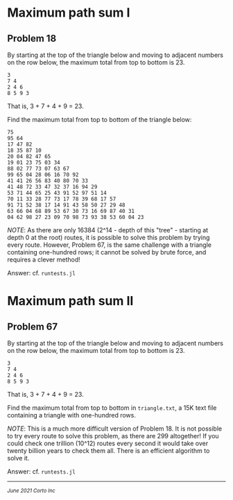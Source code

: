 # Maximum path sum I

## Problem 18

By starting at the top of the triangle below and moving to adjacent numbers on the row below, the maximum total from top to bottom is 23.

```
3
7 4
2 4 6
8 5 9 3
```

That is, 3 + 7 + 4 + 9 = 23.

Find the maximum total from top to bottom of the triangle below:

```
75
95 64
17 47 82
18 35 87 10
20 04 82 47 65
19 01 23 75 03 34
88 02 77 73 07 63 67
99 65 04 28 06 16 70 92
41 41 26 56 83 40 80 70 33
41 48 72 33 47 32 37 16 94 29
53 71 44 65 25 43 91 52 97 51 14
70 11 33 28 77 73 17 78 39 68 17 57
91 71 52 38 17 14 91 43 58 50 27 29 48
63 66 04 68 89 53 67 30 73 16 69 87 40 31
04 62 98 27 23 09 70 98 73 93 38 53 60 04 23
```

*NOTE*: As there are only 16384 (2^14 - depth of this "tree" - starting at depth 0 at the root) routes, it is possible to solve this problem by trying every route. However, Problem 67, is the same challenge with a triangle containing one-hundred rows; it cannot be solved by brute force, and requires a clever method!

Answer: cf. `runtests.jl`

# Maximum path sum II

## Problem 67

By starting at the top of the triangle below and moving to adjacent numbers on the row below, the maximum total from top to bottom is 23.

```
3
7 4
2 4 6
8 5 9 3
```

That is, 3 + 7 + 4 + 9 = 23.

Find the maximum total from top to bottom in `triangle.txt`, a 15K text file containing a triangle with one-hundred rows.

*NOTE*: This is a much more difficult version of Problem 18. It is not possible to try every route to solve this problem, as there are 299 altogether! If you could check one trillion (10^12) routes every second it would take over twenty billion years to check them all. There is an efficient algorithm to solve it.


Answer: cf. `runtests.jl`

<hr />
<p><sub><em>June 2021 Corto Inc</sub></em></p>
